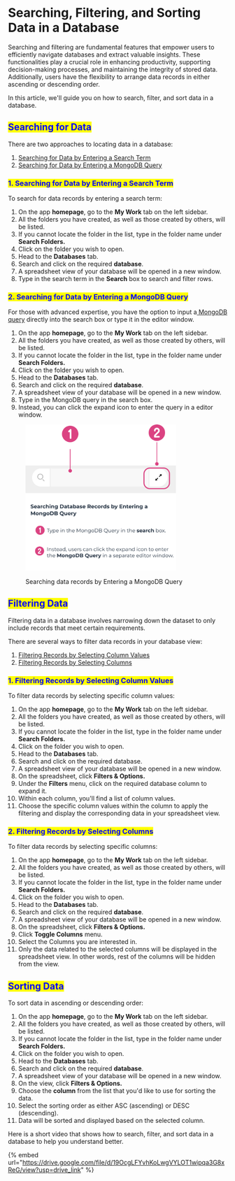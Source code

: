 # Searching, Filtering, and Sorting Data in a Database

Searching and filtering are fundamental features that empower users to efficiently navigate databases and extract valuable insights. These functionalities play a crucial role in enhancing productivity, supporting decision-making processes, and maintaining the integrity of stored data. Additionally, users have the flexibility to arrange data records in either ascending or descending order.&#x20;

In this article, we'll guide you on how to search, filter, and sort data in a database.

## <mark style="color:blue;">Searching for Data</mark>

There are two approaches to locating data in a database:

1. [Searching for Data by Entering a Search Term](searching-filtering-and-sorting-data-in-a-database.md#id-1.-searching-for-data-by-entering-a-search-term)
2. [Searching for Data by Entering a MongoDB Query](searching-filtering-and-sorting-data-in-a-database.md#id-2.-searching-for-data-by-entering-a-mongodb-query)

### <mark style="color:blue;">1. Searching for Data by Entering a Search Term</mark>

To search for data records by entering a search term:

1. On the app **homepage**, go to the **My Work** tab on the left sidebar.
2. All the folders you have created, as well as those created by others, will be listed.
3. If you cannot locate the folder in the list, type in the folder name under **Search Folders.**
4. Click on the folder you wish to open.
5. Head to the **Databases** tab.
6. Search and click on the required **database**.
7. A spreadsheet view of your database will be opened in a new window.
8. Type in the search term in the **Search** box to search and filter rows.

### <mark style="color:blue;">2. Searching for Data by Entering a MongoDB Query</mark>

For those with advanced expertise, you have the option to input a[ MongoDB query](https://www.mongodb.com/docs/manual/tutorial/query-documents/) directly into the search box or type it in the editor window.

1. On the app **homepage**, go to the **My Work** tab on the left sidebar.
2. All the folders you have created, as well as those created by others, will be listed.
3. If you cannot locate the folder in the list, type in the folder name under **Search Folders.**
4. Click on the folder you wish to open.
5. Head to the **Databases** tab.
6. Search and click on the required **database**.
7. A spreadsheet view of your database will be opened in a new window.
8. Type in the MongoDB query in the search box.
9. Instead, you can click the expand icon to enter the query in a editor window.

<figure><img src="../../.gitbook/assets/LC_Searching and Filtering Information in a Database_S2.png" alt="" width="344"><figcaption><p>Searching data records by Entering a MongoDB Query</p></figcaption></figure>

## <mark style="color:blue;">Filtering Data</mark>

Filtering data in a database involves narrowing down the dataset to only include records that meet certain requirements.

There are several ways to filter data records in your database view:

1. [Filtering Records by Selecting Column Values](searching-filtering-and-sorting-data-in-a-database.md#id-1.-filtering-records-by-selecting-column-values)
2. [Filtering Records by Selecting Columns](searching-filtering-and-sorting-data-in-a-database.md#id-2.-filtering-records-by-selecting-columns)

### <mark style="color:blue;">1. Filtering Records by Selecting Column Values</mark>

To filter data records by selecting specific column values:

1. On the app **homepage**, go to the **My Work** tab on the left sidebar.
2. All the folders you have created, as well as those created by others, will be listed.
3. If you cannot locate the folder in the list, type in the folder name under **Search Folders.**
4. Click on the folder you wish to open.
5. Head to the **Databases** tab.
6. Search and click on the required database.
7. A spreadsheet view of your database will be opened in a new window.
8. On the spreadsheet, click **Filters & Options.**
9. Under the **Filters** menu, click on the required database column to expand it.
10. Within each column, you'll find a list of column values.
11. Choose the specific column values within the column to apply the filtering and display the corresponding data in your spreadsheet view.

### <mark style="color:blue;">2. Filtering Records by Selecting Columns</mark>

To filter data records by selecting specific columns:

1. On the app **homepage**, go to the **My Work** tab on the left sidebar.
2. All the folders you have created, as well as those created by others, will be listed.
3. If you cannot locate the folder in the list, type in the folder name under **Search Folders.**
4. Click on the folder you wish to open.
5. Head to the **Databases** tab.
6. Search and click on the required **database**.
7. A spreadsheet view of your database will be opened in a new window.
8. On the spreadsheet, click **Filters & Options.**
9. Click **Toggle Columns** menu.
10. Select the Columns you are interested in.
11. Only the data related to the selected columns will be displayed in the spreadsheet view. In other words, rest of the columns will be hidden from the view.

## <mark style="color:blue;">Sorting Data</mark>

To sort data in ascending or descending order:

1. On the app **homepage**, go to the **My Work** tab on the left sidebar.
2. All the folders you have created, as well as those created by others, will be listed.
3. If you cannot locate the folder in the list, type in the folder name under **Search Folders.**
4. Click on the folder you wish to open.
5. Head to the **Databases** tab.
6. Search and click on the required **database**.
7. A spreadsheet view of your database will be opened in a new window.
8. On the view, click **Filters & Options.**
9. Choose the **column** from the list that you'd like to use for sorting the data.
10. Select the sorting order as either ASC (ascending) or DESC (descending).
11. Data will be sorted and displayed based on the selected column.

Here is a short video that shows how to search, filter, and sort data in a database to help you understand better.

{% embed url="https://drive.google.com/file/d/19OcgLFYvhKoLwgVYLOT1wipqa3G8xReG/view?usp=drive_link" %}
